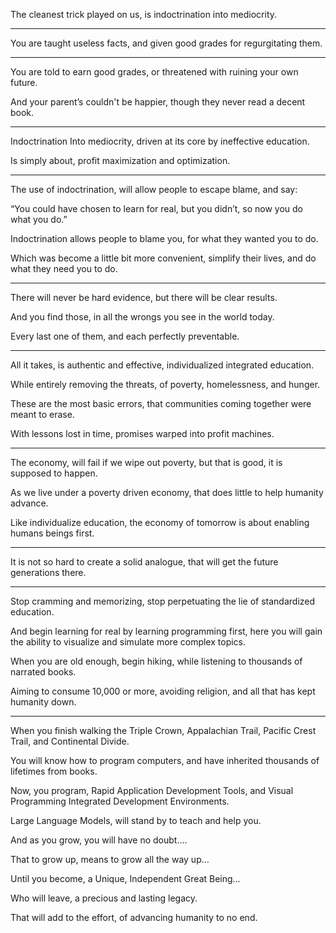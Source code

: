 The cleanest trick played on us,
is indoctrination into mediocrity.

---

You are taught useless facts,
and given good grades for regurgitating them.

---

You are told to earn good grades,
or threatened with ruining your own future.

And your parent’s couldn't be happier,
though they never read a decent book.

---

Indoctrination Into mediocrity,
driven at its core by ineffective education.

Is simply about,
profit maximization and optimization.

---

The use of indoctrination,
will allow people to escape blame, and say:

“You could have chosen to learn for real,
but you didn’t, so now you do what you do.”

Indoctrination allows people to blame you,
for what they wanted you to do.

Which was become a little bit more convenient,
simplify their lives, and do what they need you to do.

---

There will never be hard evidence,
but there will be clear results.

And you find those,
in all the wrongs you see in the world today.

Every last one of them,
and each perfectly preventable.

---

All it takes, is authentic and effective,
individualized integrated education.

While entirely removing the threats,
of poverty, homelessness, and hunger.

These are the most basic errors,
that communities coming together were meant to erase.

With lessons lost in time,
promises warped into profit machines.

---

The economy, will fail if we wipe out poverty,
but that is good, it is supposed to happen.

As we live under a poverty driven economy,
that does little to help humanity advance.

Like individualize education,
the economy of tomorrow is about enabling humans beings first.

---

It is not so hard to create a solid analogue,
that will get the future generations there.

---

Stop cramming and memorizing,
stop perpetuating the lie of standardized education.

And begin learning for real by learning programming first,
here you will gain the ability to visualize and simulate more complex topics.

When you are old enough, begin hiking,
while listening to thousands of narrated books.

Aiming to consume 10,000 or more,
avoiding religion, and all that has kept humanity down.

---

When you finish walking the Triple Crown,
Appalachian Trail, Pacific Crest Trail, and Continental Divide.

You will know how to program computers,
and have inherited thousands of lifetimes from books.

Now, you program, Rapid Application Development Tools,
and Visual Programming Integrated Development Environments.

Large Language Models,
will stand by to teach and help you.

And as you grow,
you will have no doubt….

That to grow up,
means to grow all the way up…

Until you become,
a Unique, Independent Great Being…

Who will leave,
a precious and lasting legacy.

That will add to the effort,
of advancing humanity to no end.
